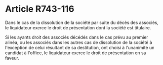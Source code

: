 # Article R743-116

Dans le cas de la dissolution de la société par suite du décès des associés, le liquidateur exerce le droit de présentation dont la société est titulaire.

Si les ayants droit des associés décédés dans le cas prévu au premier alinéa, ou les associés dans les autres cas de dissolution de la société à l'exception de celui résultant de sa destitution, ont choisi à l'unanimité un candidat à l'office, le liquidateur exerce le droit de présentation en sa faveur.
